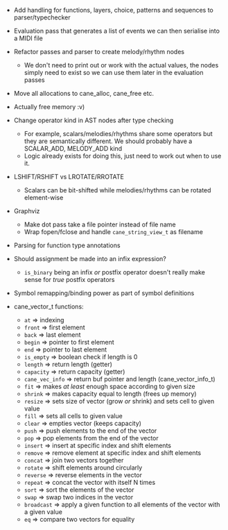 - Add handling for functions, layers, choice, patterns and sequences to parser/typechecker

- Evaluation pass that generates a list of events we can then serialise into
a MIDI file

- Refactor passes and parser to create melody/rhythm nodes
  - We don't need to print out or work with the actual values, the nodes
  simply need to exist so we can use them later in the evaluation passes

- Move all allocations to cane_alloc, cane_free etc.

- Actually free memory :v)

- Change operator kind in AST nodes after type checking
  - For example, scalars/melodies/rhythms share some operators but they are
  semantically different. We should probably have a SCALAR_ADD, MELODY_ADD kind
  - Logic already exists for doing this, just need to work out when to use it.

- LSHIFT/RSHIFT vs LROTATE/RROTATE
  - Scalars can be bit-shifted while melodies/rhythms can be rotated element-wise

- Graphviz
  - Make dot pass take a file pointer instead of file name
  - Wrap fopen/fclose and handle `cane_string_view_t` as filename

- Parsing for function type annotations

- Should assignment be made into an infix expression?
  - `is_binary` being an infix _or_ postfix operator doesn't really make sense
  for _true_ postfix operators

- Symbol remapping/binding power as part of symbol definitions

- cane_vector_t functions:
  - `at`            =>   indexing
  - `front`         =>   first element
  - `back`          =>   last element
  - `begin`         =>   pointer to first element
  - `end`           =>   pointer to last element
  - `is_empty`      =>   boolean check if length is 0
  - `length`        =>   return length (getter)
  - `capacity`      =>   return capacity (getter)
  - `cane_vec_info` =>   return buf pointer and length (cane_vector_info_t)
  - `fit`           =>   makes _at least_ enough space according to given size
  - `shrink`        =>   makes capacity equal to length (frees up memory)
  - `resize`        =>   sets size of vector (grow _or_ shrink) and sets cell to given value
  - `fill`          =>   sets all cells to given value
  - `clear`         =>   empties vector (keeps capacity)
  - `push`          =>   push elements to the end of the vector
  - `pop`           =>   pop elements from the end of the vector
  - `insert`        =>   insert at specific index and shift elements
  - `remove`        =>   remove element at specific index and shift elements
  - `concat`        =>   join two vectors together
  - `rotate`        =>   shift elements around circularly
  - `reverse`       =>   reverse elements in the vector
  - `repeat`        =>   concat the vector with itself N times
  - `sort`          =>   sort the elements of the vector
  - `swap`          =>   swap two indices in the vector
  - `broadcast`     =>   apply a given function to all elements of the vector with a given value
  - `eq`            =>   compare two vectors for equality
